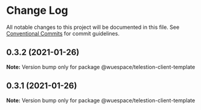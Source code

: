 # Change Log

All notable changes to this project will be documented in this file.
See [Conventional Commits](https://conventionalcommits.org) for commit guidelines.

## 0.3.2 (2021-01-26)

**Note:** Version bump only for package @wuespace/telestion-client-template





## 0.3.1 (2021-01-26)

**Note:** Version bump only for package @wuespace/telestion-client-template
